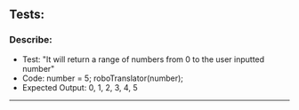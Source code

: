 ## Tests:

### Describe:

* Test: "It will return a range of numbers from 0 to the user inputted number"
* Code: number = 5; roboTranslator(number);
* Expected Output: 0, 1, 2, 3, 4, 5

- - -